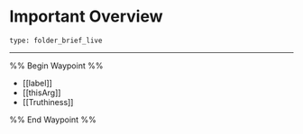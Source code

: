 # Important Overview
 
```ccard
type: folder_brief_live
```
 
---

%% Begin Waypoint %%
- [[label]]
- [[thisArg]]
- [[Truthiness]]

%% End Waypoint %%